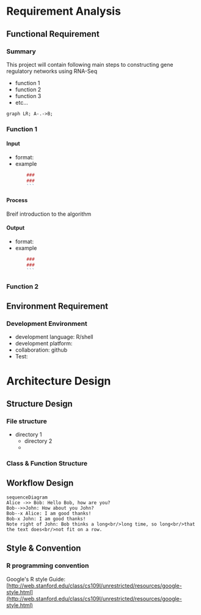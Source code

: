 # Requirement Analysis

##  Functional Requirement

### Summary

This project will contain following main steps to constructing gene regulatory networks using RNA-Seq

- function 1
- function 2
- function 3
- etc...

```mermaid
graph LR; A-.->B;
```

### Function 1

#### Input 
- format:
- example
	```r
		### 
		### 
		```
	
#### Process

Breif introduction to the algorithm

#### Output
- format:
- example
	```r
		### 
		### 
		```

### Function 2

## Environment Requirement

### Development Environment
 - development language: R/shell
 - development platform: 
 - collaboration: github
 - Test:

# Architecture Design

## Structure Design

### File structure
- directory 1
	- directory 2
	- 
### Class & Function Structure


## Workflow Design



```mermaid
sequenceDiagram
Alice ->> Bob: Hello Bob, how are you?
Bob-->>John: How about you John?
Bob--x Alice: I am good thanks!
Bob-x John: I am good thanks!
Note right of John: Bob thinks a long<br/>long time, so long<br/>that the text does<br/>not fit on a row.

```

## Style & Convention

### R programming  convention

Google's R style Guide:
[http://web.stanford.edu/class/cs109l/unrestricted/resources/google-style.html](http://web.stanford.edu/class/cs109l/unrestricted/resources/google-style.html)
<!--stackedit_data:
eyJoaXN0b3J5IjpbNTA2ODYyNzU4LDE2NDYwMjA0NiwyNjYyNT
I3OCwzNDc0MjMzNjcsMTMzMTQxODQ4MSwtMTMzOTA3MjU4MSwt
MTY3MDQyNzM1MV19
-->